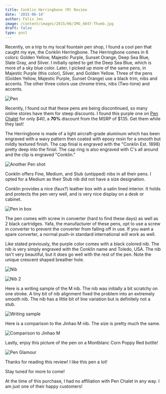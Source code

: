 ```yaml
---
title: Conklin Herringbone (M) Review
date: '2015-06-14'
author: Felix Jen
image: /content/images/2015/06/IMG_4847-Thumb.jpg
draft: false
type: post
---
```

Recently, on a trip to my local fountain pen shop, I found a cool pen that caught my eye, the Conklin Herringbone. The Herringbone comes in 6 colors: Golden Yellow, Majestic Purple, Sunset Orange, Deep Sea Blue, Slate Gray, and Silver. I initially opted to get the Deep Sea Blue, which is more of a sky blue color. Later, I picked up more of the same pens, in Majestic Purple (this color), Silver, and Golden Yellow. Three of the pens (Golden Yellow, Majestic Purple, Sunset Orange) use a black trim, nibs and accents. The other three colors use chrome trims, nibs (Two-tone) and accents.

![Pen](/content/images/2015/06/IMG_4846.jpg)

Recently, I found out that these pens are being discontinued, so many online stores have them for steep discounts. I found this purple one on [Pen Chalet](http://www.penchalet.com/) for only *$40*, a **70%** discount from the MSRP of $135. Get them while they last!

The Herringbone is made of a light aircraft-grade aluminum which has been engraved with a wavy pattern then coated with epoxy resin for a smooth but mildly textured finish. The cap finial is engraved with the "Conklin Est. 1898) pretty deep into the finial. The cap ring is also engraved with C's all around and the clip is engraved "Conklin."

![Another Pen shot](/content/images/2015/06/IMG_4847.jpg)

Conklin offers Fine, Medium, and Stub (untipped) nibs in all their pens. I opted for a Medium as their Stub nib did not have a size designation. 

Conklin provides a nice (faux?) leather box with a satin lined interior. It holds and protects the pen very well, and is very nice display on a desk or cabinet.

![Pen in box](/content/images/2015/06/IMG_4853.jpg)

The pen comes with screw in converter (hard to find these days) as well as 2 black cartridges. Yafa, the manufacturer of these pens, opt to use a screw in converter to prevent the converter from falling off in use. If you want a spare converter, a normal push-in standard international will work as well. 

Like stated previously, the purple color comes with a black colored nib. The nib is very simply engraved with the Conklin name and Toledo, USA. The nib isn't very beautiful, but it does go well with the rest of the pen. Note the unique crescent shaped breather hole. 

![Nib](/content/images/2015/06/IMG_4849.jpg)

![Nib 2](/content/images/2015/06/IMG_4848.jpg)

Here is a writing sample of the M nib. The nib was initially a bit scratchy on one stroke. A tiny bit of nib alignment fixed the problem into an extremely smooth nib. The nib has a little bit of line variation but is definitely not a stub.

![Writing sample](/content/images/2015/06/IMG_4850.jpg)

Here is a comparison to the Jinhao M nib. The size is pretty much the same.

![Comparison to Jinhao M](/content/images/2015/06/Scan-5.png)

Lastly, enjoy this picture of the pen on a Montblanc Corn Poppy Red bottle!

![Pen Glamour](/content/images/2015/06/IMG_4851.jpg)

Thanks for reading this review! I like this pen a lot!

Stay tuned for more to come!

At the time of this purchase, I had no affiliation with Pen Chalet in any way. I am just one of their happy customers!

